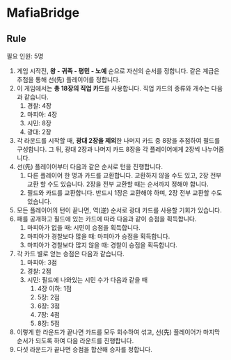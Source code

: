 # MafiaBridge

## Rule

필요 인원: 5명

1. 게임 시작전, **왕 - 귀족 - 평민 - 노예** 순으로 자신의 순서를 정합니다. 같은 계급은 추첨을 통해 선(先) 플레이어를 정합니다.
2. 이 게임에서는 **총 18장의 직업 카드**를 사용합니다. 직업 카드의 종류와 개수는 다음과 같습니다.
   1. 경찰: 4장
   2. 마피아: 4장
   3. 시민: 8장
   4. 광대: 2장
3. 각 라운드를 시작할 때, **광대 2장을 제외**한 나머지 카드 중 8장을 추점하여 필드를 구성합니다. 그 뒤, 광대 2장과 나머지 카드 8장을 각 플레이어에게 2장씩 나누어줍니다.
4. 선(先) 플레이어부터 다음과 같은 순서로 턴을 진행합니다.
   1. 다른 플레이어 한 명과 카드를 교환합니다. 교환하지 않을 수도 있고, 2장 전부 교환 할 수도 있습니다. 2장을 전부 교환할 때는 순서까지 정해야 합니다.
   2. 필드와 카드를 교환합니다. 반드시 1장은 교환해야 하며, 2장 전부 교환할 수도 있습니다.
5. 모든 플레이어의 턴이 끝나면, 역(逆) 순서로 광대 카드를 사용할 기회가 있습니다.
6. 패를 공개하고 필드에 있는 카드에 따라 다음과 같이 승점을 획득합니다.
   1. 마피아가 없을 때: 시민이 승점을 획득합니다.
   2. 마피아가 경찰보다 많을 때: 마피아가 승점을 획득합니다.
   3. 마피아가 경찰보다 많지 않을 때: 경찰이 승점을 획득합니다.
7. 각 카드 별로 얻는 승점은 다음과 같습니다.
   1. 마피아: 3점
   2. 경찰: 2점
   3. 시민: 필드에 나와있는 시민 수가 다음과 같을 때
      1. 4장 이하: 1점
      2. 5장: 2점
      3. 6장: 3점
      4. 7장: 4점
      5. 8장: 5점
8. 이렇게 한 라운드가 끝나면 카드를 모두 회수하여 섞고, 선(先) 플레이어가 마지막 순서가 되도록 하여 다음 라운드를 진행합니다.
9. 다섯 라운드가 끝나면 승점을 합산해 승자를 정합니다.
